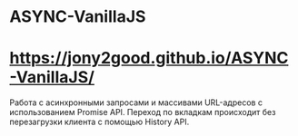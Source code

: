 # ASYNC-VanillaJS
# https://jony2good.github.io/ASYNC-VanillaJS/
 Работа с асинхронными запросами и массивами URL-адресов с использованием Promise API.
 Переход по вкладкам происходит без перезагрузки клиента с помощью History API.
